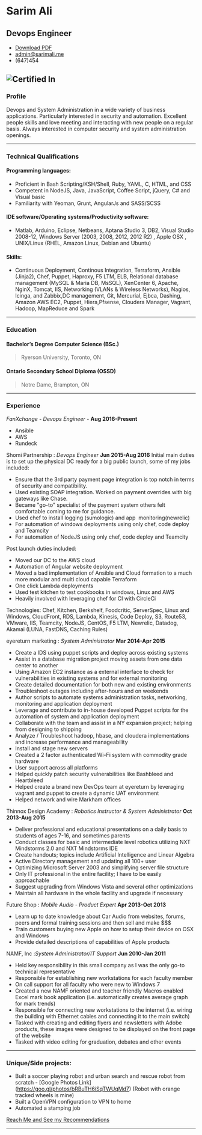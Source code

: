 
# Sarim Ali

## Devops Engineer

- [Download PDF](resume.pdf)  
- [admin@sarimali.me](https://ca.linkedin.com/in/sarim-ali-32b28b15)  
- (647)454

![Certified In](http://sarimali.me/certs.png "VMware Certs")
------

### Profile
Devops and System Administration in a wide variety of business applications. Particularly interested in security and automation. Excellent people skills and love meeting and interacting with new people on a regular basis. Always interested in computer security and system administration openings.

------

### Technical Qualifications
#### Programming languages:
* Proficient in Bash Scripting/KSH/Shell, Ruby, YAML, C, HTML, and CSS
* Competent in NodeJS, Java, JavaScript, Coffee Script, jQuery, C# and Visual basic 
* Familiarity with Yeoman, Grunt, AngularJs and SASS/SCSS

#### IDE software/Operating systems/Productivity software:
* Matlab, Arduino, Eclipse, Netbeans, Aptana Studio 3, DB2, Visual Studio 2008-12, Windows Server (2003, 2008, 2012, 2012 R2) , Apple OSX , UNIX/Linux (RHEL, Amazon Linux, Debian and Ubuntu) 

#### Skills:
* Continuous Deployment, Continous Integration, Terraform, Ansible (Jinja2), Chef, Puppet, Haproxy, F5 LTM, ELB,  Relational database management (MySQL & Maria DB, MsSQL), XenCenter 6, Apache, NginX, Tomcat, IIS, Networking (VLANs & Wireless Networks), Nagios, Icinga, and Zabbix,DC management, Git, Mercurial, Ejbca, Dashing, Amazon AWS EC2, Puppet, Hiera,Pfsense, Cloudera Manager, Vagrant, Hadoop, MapReduce and Spark

------

### Education

#### Bachelor’s Degree Computer Science (BSc.)
 > Ryerson University, Toronto, ON

#### Ontario Secondary School Diploma (OSSD)
 > Notre Dame, Brampton, ON

------

### Experience
*FanXchange - Devops Engineer* - __Aug 2016-Present__
  
- Ansible
- AWS
- Rundeck

Shomi Partnership
: *Devops Engineer*
  __Jun 2015-Aug 2016__
Initial main duties is to set up the physical DC ready for a big public launch, some of my jobs included:
- Ensure that the 3rd party payment page integration is top notch in terms of security and compatibility.
- Used existing SOAP integration. Worked on payment overrides with big gateways like Chase.
- Became "go-to" specialist of the payment system others felt comfortable coming to me for guidance.
- Used chef to install logging (sumologic) and app  monitoring(newrelic)
- For automation of windows deployments using only chef, code deploy and Teamcity
- For automation of NodeJS using only chef, code deploy and Teamcity

Post launch duties included:
- Moved our DC to the AWS cloud
- Automation of Angular website deployment
- Moved a bad implementation of Ansible and Cloud formation to a much more modular and multi cloud capable Terraform
- One click Lambda deployments
- Used test kitchen to test cookbooks in windows, Linux and AWS
- Heavily involved with leveraging chef for CI with CircleCi

Technologies: Chef, Kitchen, Berkshelf, Foodcritic, ServerSpec, Linux and Windows, CloudFront, RDS, Lambda, Kinesis, Code Deploy, S3, Route53, VMware, IIS, Teamcity, NodeJS, CentOS, F5 LTM, Newrelic, Datadog, Akamai (LUNA, FastDNS, Caching Rules)

eyereturn marketing
: *System Administrator*
  __Mar 2014-Apr 2015__
- Create a IDS using puppet scripts and deploy across existing systems
- Assist in a database migration project moving assets from one data center to another
- Using Amazon EC2 instance as a external interface to check for vulnerabilities in existing systems and for external monitoring
- Create detailed documentation for both new and existing environments
- Troubleshoot outages including after-hours and on weekends
- Author scripts to automate systems administration tasks, networking, monitoring and application deployment
- Leverage and contribute to in-house developed Puppet scripts for the automation of system and application deployment
- Collaborate with the team and assist in a NY expansion project; helping from designing to shipping
- Analyze / Troubleshoot hadoop, hbase, and cloudera implementations and increase performance and manageability 
- Install and stage new servers
- Created a 2 factor authenticated Wi-Fi system with commodity grade hardware 
- User support across all platforms
- Helped quickly patch security vulnerabilities like Bashbleed and Heartbleed
- Helped create a brand new DevOps team at eyereturn by leveraging vagrant and puppet to create a dynamic UAT environment
- Helped network and wire Markham offices

Thinnox Design Academy
: *Robotics Instructor & System Administrator*
  __Oct 2013-Aug 2015__
- Deliver professional and educational presentations on a daily basis to students of ages 7-16, and sometimes parents
- Conduct classes for basic and intermediate level robotics utilizing NXT Mindstorms 2.0 and NXT Mindstorms IDE
- Create handouts; topics include Artificial Intelligence and Linear Algebra
- Active Directory management and updating all 100+ user 
- Optimizing Microsoft Server 2003 and simplifying server file structure
- Only IT professional in the entire facility; I have to be easily approachable
- Suggest upgrading from Windows Vista and several other optimizations
- Maintain all hardware in the whole facility and upgrade if necessary

Future Shop
: *Mobile Audio - Product Expert*
  __Apr 2013-Oct 2013__
- Learn up to date knowledge about Car Audio from websites, forums, peers and formal training sessions and then sell and make $$$
- Train customers buying new Apple  on how to setup their device on OSX and Windows
- Provide detailed descriptions of capabilities of Apple products

NAMF, Inc
:*System Administrator/IT Support*
  __Jun 2010-Jan 2011__
- Held key responsibility in this small company as I was the only go-to technical representative
- Responsible for establishing new workstations for each faculty member
- On call support for all faculty who were new to Windows 7
- Created a new NAMF oriented and teacher friendly Macros enabled Excel mark book application (i.e. automatically creates average graph for mark trends) 
- Responsible for connecting new workstations to the internet (i.e. wiring the building with Ethernet cables and connecting it to the main switch)
- Tasked with creating and editing flyers and newsletters with Adobe products, these images were designed to be displayed on the front page of the website 
- Tasked with video editing for graduation, debates and other events

------

### Unique/Side projects:
- Built a soccer playing robot and urban search and rescue robot from scratch - [Google Photos Link] (https://goo.gl/photos/bRBuTH6iSqTWUqMd7) (Robot with orange tracked wheels is mine)
- Built a OpenVPN configuration to VPN to home
- Automated a stamping job

[Reach Me and See my Recommendations](https://ca.linkedin.com/in/sarim-ali-32b28b15)

------
